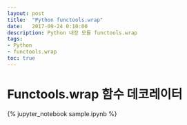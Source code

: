 ```yaml
---
layout: post
title:  "Python functools.wrap"
date:   2017-09-24 0:10:00
description: Python 내장 모듈 functools.wrap
tags:
- Python
- functools.wrap
toc: true
---
```


# Functools.wrap 함수 데코레이터

{% jupyter_notebook sample.ipynb %}
